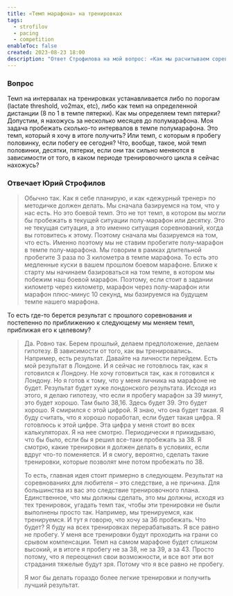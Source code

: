 ```yaml
---
title: «Темп марафона» на тренировках
tags:
  - strofilov
  - pacing
  - competition
enableToc: false
created: 2023-08-23 18:00
description: "Ответ Строфилова на мой вопрос: «Как мы расчитываем соревновательный темп для сегодняшних тренировок? Это тот, что доступен сегодня, или тот, что получится в идеальных условиях?»"
---
```

### Вопрос

Темп на интервалах на тренировках устанавливается либо по порогам (lactate threshold, vo2max, etc), либо как темп на определенной дистанции (8 по 1 в темпе пятерки). Как мы определяем темп пятерки? Допустим, я нахожусь за несколько месяцев до полумарафона. Моя задача пробежать сколько-то интервалов в темпе полумарафона. Это темп, который я хочу в итоге получить? Или темп, с которым я пробегу половинку, если побегу ее сегодня? Что, вообще, такое, мой темп половинки, десятки, пятерки, если они так сильно меняются в зависимости от того, в каком периоде тренировочного цикла я сейчас нахожусь?

### Отвечает Юрий Строфилов

> Обычно так. Как я себе планирую, и как «дежурный тренер» по методичке должен делать. Мы сначала базируемся на том, что у нас есть. Но это боевой темп. Это не тот темп, в котором вы могли бы пробежать в текущей ситуации полу-марафон или десятку. Это не текущая ситуация, а это именно ситуация соревнований, когда вы готовитесь к этому. Поэтому сначала мы базируемся на том, что есть. Именно поэтому мы не ставим пробегите полу-марафон в темпе полу-марафона. Мы говорим в рамках длительной пробегите 3 раза по 3 километра в темпе марафона. То есть это медленные куски в вашем прошлом боевом марафоне. Ближе к старту мы начинаем базироваться на том темпе, в котором мы побежим наш боевой марафон. Поэтому, если стоит в задании километр через километр, марафон через полу-марафон или марафон плюс-минус 10 секунд, мы базируемся на будущем темпе нашего марафона. 
 
То есть где-то берется результат с прошлого соревнования и постепенно по приближению к следующему мы меняем темп, приближая его к целевому?

> Да. Ровно так. Берем прошлый, делаем предположение, делаем гипотезу. В зависимости от того, как вы тренировались. Например, есть результат. Давайте на личности перейдем. Есть мой результат в Лондоне. И я сейчас не готовлюсь так, как я готовился к Лондону. Не хочу готовиться так, как я готовился к Лондону. Но я готов к тому, что у меня личника на марафоне не будет. Результат будет хуже лондонского результата. Исходя из этого, я делаю гипотезу, что если я пробегу марафон за 39 минут, это будет хорошо. Там было 38,16. Здесь будет 39. Это будет хорошо. Я смирился с этой цифрой. Я знаю, что она будет такая. Я буду считать, что я хорошо поработал, если будет такая цифра. Я готовлюсь к этой цифре. Эта цифра у меня стоит во всех калькуляторах. Я на нее смотрю. Периодически я прикидываю, что бы было, если бы я решил все-таки пробежать за 38. Я смотрю, какие тренировки я должен делать в условиях, если вдруг что-то поменяется. И я смогу, вероятно, сделать такие тренировки, которые позволят мне потом пробежать по 38. 
> 
> То есть, главная идея стоит примерно в следующем. Результат на соревнованиях для любителя – это следствие, а не причина. Для большинства из вас это следствие тренировочного плана. Единственное, что мы должны сделать, это мы должны, исходя из тех тренировок, угадать темп так, чтобы эти тренировки не были выполнены просто так. Например, мы тренируемся, как тренируемся. И тут я говорю, что хочу за 36 пробежать. Что будет? Я буду на всех тренировках перерабатывать. Я все равно не пробегу. У меня все тренировки будут проходить на грани со срывом компенсации. Темп на самом марафоне будет слишком высокий, и в итоге я пробегу не за 38, не за 39, а за 43. Просто потому, что я переоценил свои возможности, и все вот эти вот страдания тяжелые будут зря. Потому что я все равно не пробегу.
> 
> Я мог бы делать гораздо более легкие тренировки и получить лучший результат. 